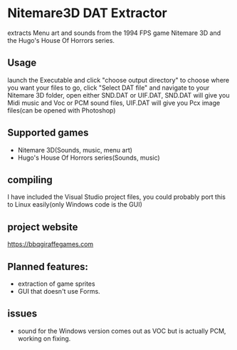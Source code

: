 # Nitemare3D DAT Extractor
extracts Menu art and sounds from the 1994 FPS game Nitemare 3D and the Hugo's House Of Horrors series.

## Usage
launch the Executable and click "choose output directory" to choose where you want your files to go,
click "Select DAT file" and navigate to your Nitemare 3D folder,
open either SND.DAT or UIF.DAT,
SND.DAT will give you Midi music and Voc or PCM sound files, UIF.DAT will give you Pcx image files(can be opened with Photoshop)

## Supported games
* Nitemare 3D(Sounds, music, menu art)
* Hugo's House Of Horrors series(Sounds, music)


## compiling
I have included the Visual Studio project files,
you could probably port this to Linux easily(only Windows code is the GUI)

## project website
https://bbqgiraffegames.com

## Planned features:
* extraction of game sprites
* GUI that doesn't use Forms.

## issues
* sound for the Windows version comes out as VOC but is actually PCM, working on fixing.
